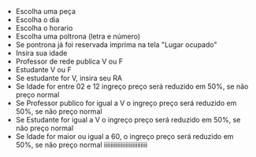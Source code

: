 - Escolha uma peça
- Escolha o dia
- Escolha o horario
- Escolha uma poltrona (letra e número)
- Se pontrona já foi reservada imprima na tela "Lugar ocupado"
- Insira sua idade
- Professor de rede publica V ou F
- Estudante V ou F
- Se estudante for V, insira seu RA
- Se Idade for entre 02 e 12 ingreço preço será reduzido em 50%, se não preço normal
- Se Professor publico for igual a V o ingreço preço será reduzido em 50%, se não preço normal
- Se Estudante for igual a V o ingreço preço será reduzido em 50%, se não preço normal
- Se Idade for maior ou igual a 60, o ingreço preço será reduzido em 50%, se não preço normal
iiiiiiiiiiiiiiiiiiiiiiiiii
